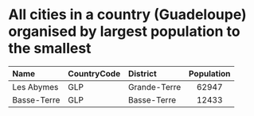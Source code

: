 # All cities in a country (Guadeloupe) organised by largest population to the smallest

| Name | CountryCode | District | Population |
| :--- | :--- | :--- | :---: |
|Les Abymes|GLP|Grande-Terre|62947|
|Basse-Terre|GLP|Basse-Terre|12433|
